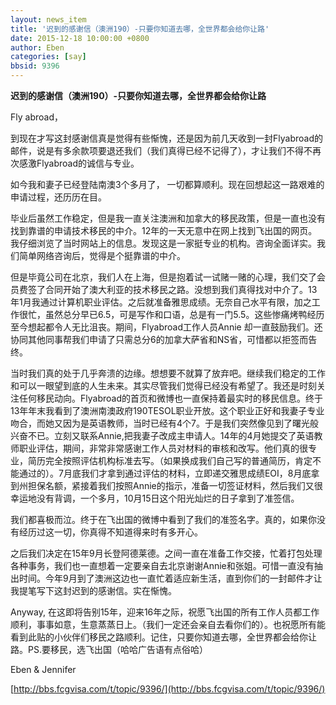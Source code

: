 ```yaml
---
layout: news_item
title: '迟到的感谢信（澳洲190）-只要你知道去哪，全世界都会给你让路'
date: 2015-12-18 10:00:00 +0800
author: Eben
categories: [say]
bbsid: 9396
---
```


**迟到的感谢信（澳洲190）-只要你知道去哪，全世界都会给你让路**

Fly abroad，

到现在才写这封感谢信真是觉得有些惭愧，还是因为前几天收到一封Flyabroad的邮件，说是有多余款项要退还我们（我们真得已经不记得了），才让我们不得不再次感激Flyabroad的诚信与专业。

如今我和妻子已经登陆南澳3个多月了， 一切都算顺利。现在回想起这一路艰难的申请过程，还历历在目。

毕业后虽然工作稳定，但是我一直关注澳洲和加拿大的移民政策，但是一直也没有找到靠谱的申请技术移民的中介。12年的一天无意中在网上找到飞出国的网页。我仔细浏览了当时网站上的信息。发现这是一家挺专业的机构。咨询全面详实。我们简单网络咨询后，觉得是个挺靠谱的中介。

但是毕竟公司在北京，我们人在上海，但是抱着试一试赌一赌的心理，我们交了会员费签了合同开始了澳大利亚的技术移民之路。没想到我们真得找对中介了。13年1月我通过计算机职业评估。之后就准备雅思成绩。无奈自己水平有限，加之工作很忙，虽然总分早已6.5，可是写作和口语，总是有一门5.5。这些惨痛烤鸭经历至今想起都令人无比沮丧。期间，Flyabroad工作人员Annie 却一直鼓励我们。还协同其他同事帮我们申请了只需总分6的加拿大萨省和NS省，可惜都以拒签而告终。

当时我们真的处于几乎奔溃的边缘。想想要不就算了放弃吧。继续我们稳定的工作和可以一眼望到底的人生未来。其实尽管我们觉得已经没有希望了。我还是时刻关注任何移民动向。Flyabroad的首页和微博也一直保持着最实时的移民信息。终于13年年末我看到了澳洲南澳政府190TESOL职业开放。这个职业正好和我妻子专业吻合，而她又因为是英语教师，当时已经有4个7。于是我们突然像见到了曙光般兴奋不已。立刻又联系Annie,把我妻子改成主申请人。14年的4月她提交了英语教师职业评估，期间，非常非常感谢工作人员对材料的审核和改写。他们真的很专业，简历完全按照评估机构标准去写。（如果换成我们自己写的普通简历，肯定不能通过的）。7月底我们才拿到通过评估的材料，立即递交雅思成绩EOI，8月底拿到州担保名额，紧接着我们按照Annie的指示，准备一切签证材料，然后我们又很幸运地没有背调，一个多月，10月15日这个阳光灿烂的日子拿到了准签信。

我们都喜极而泣。终于在飞出国的微博中看到了我们的准签名字。真的，如果你没有经历过这一切，你真得不知道得来时有多开心。

之后我们决定在15年9月长登阿德莱德。之间一直在准备工作交接，忙着打包处理各种事务，我们也一直想着一定要亲自去北京谢谢Annie和张姐。可惜一直没有抽出时间。今年9月到了澳洲这边也一直忙着适应新生活，直到你们的一封邮件才让我提笔写下这封迟到的感谢信。实在惭愧。

Anyway, 在这即将告别15年，迎来16年之际，祝愿飞出国的所有工作人员都工作顺利，事事如意，生意蒸蒸日上。（我们一定还会亲自去看你们的）。也祝愿所有能看到此贴的小伙伴们移民之路顺利。记住，只要你知道去哪，全世界都会给你让路。PS.要移民，选飞出国（哈哈广告语有点俗哈）

Eben & Jennifer

[http://bbs.fcgvisa.com/t/topic/9396/](http://bbs.fcgvisa.com/t/topic/9396/)
